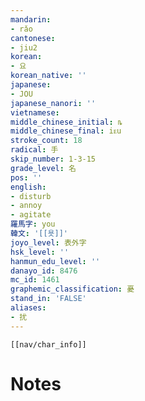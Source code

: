 ```yaml
---
mandarin:
- rǎo
cantonese:
- jiu2
korean:
- 요
korean_native: ''
japanese:
- JOU
japanese_nanori: ''
vietnamese:
middle_chinese_initial: ȵ
middle_chinese_final: iᴇu
stroke_count: 18
radical: 手
skip_number: 1-3-15
grade_level: 名
pos: ''
english:
- disturb
- annoy
- agitate
羅馬字: you
韓文: '[[욧]]'
joyo_level: 表外字
hsk_level: ''
hanmun_edu_level: ''
danayo_id: 8476
mc_id: 1461
graphemic_classification: 憂
stand_in: 'FALSE'
aliases:
- 扰
---
```

```meta-bind-embed
[[nav/char_info]]
```

# Notes
